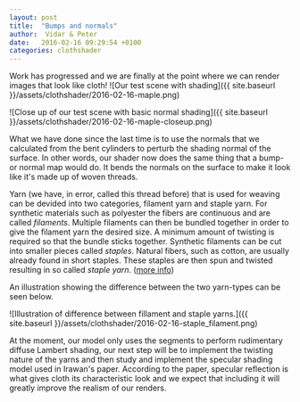 ```yaml
---
layout: post
title:  "Bumps and normals"
author:  Vidar & Peter
date:   2016-02-16 09:29:54 +0100
categories: clothshader
---
```


Work has progressed and we are finally at the point where we can render images that look like cloth!
![Our test scene with shading]({{ site.baseurl }}/assets/clothshader/2016-02-16-maple.png)

![Close up of our test scene with basic normal shading]({{ site.baseurl }}/assets/clothshader/2016-02-16-maple-closeup.png)

What we have done since the last time is to use the normals that we calculated from the bent cylinders to perturb the shading normal of the surface. In other words, our shader now does the same thing that a bump- or normal map would do. It bends the normals on the surface to make it look like it's made up of woven threads.



[comment]: <> (Kan vara bra med lite källor på dettta.)
[comment]: <> (https://books.google.se/books?id=SshI5QYlgKMC&pg=PA14&lpg=PA14&dq=yarn+for+weaving+staple&source=bl&ots=MthpOEYrjS&sig=tykdUAtY-oGt0GVDKADznSCDDSY&hl=en&sa=X&ved=0ahUKEwi79MuGkPzKAhWkDZoKHex3B-MQ6AEIQTAG#v=onepage&q=yarn%20for%20weaving%20staple&f=false) 
Yarn (we have, in error, called this thread before) that is used for weaving can be devided into two categories, filament yarn and staple yarn. For synthetic materials such as polyester the fibers are continuous and are called _filaments_. Multiple filaments can then be bundled together in order to give the filament yarn the desired size. A minimum amount of twisting is required so that the bundle sticks together. Synthetic filaments can be cut into smaller pieces called _staples_. Natural fibers, such as cotton, are usually already found in short staples. These staples are then spun and twisted resulting in so called _staple yarn_. ([more info](https://books.google.se/books?id=SshI5QYlgKMC&pg=PA14&lpg=PA14&dq=yarn+for+weaving+staple&source=bl&ots=MthpOEYrjS&sig=tykdUAtY-oGt0GVDKADznSCDDSY&hl=en&sa=X&ved=0ahUKEwi79MuGkPzKAhWkDZoKHex3B-MQ6AEIQTAG#v=onepage&q=yarn%20for%20weaving%20staple&f=false))

An illustration showing the difference between the two yarn-types can be seen below.

![Illustration of difference between fillament and staple yarns.]({{ site.baseurl }}/assets/clothshader/2016-02-16-staple_filament.png)

At the moment, our model only uses the segments to perform rudimentary diffuse Lambert shading, our next step will be to implement the twisting nature of the yarns and then study and implement the specular shading model used in Irawan's paper. According to the paper, specular reflection is what gives cloth its characteristic look and we expect that including it will greatly improve the realism of our renders.